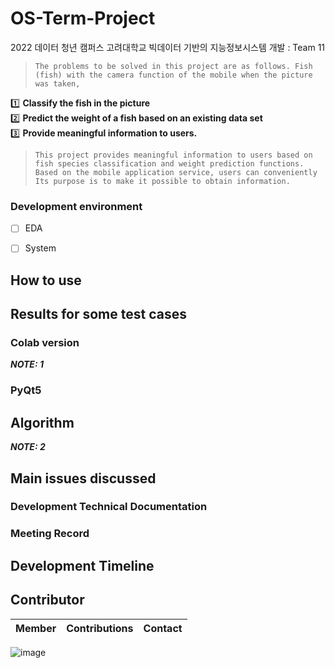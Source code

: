 # OS-Term-Project
2022 데이터 청년 캠퍼스 고려대학교 빅데이터 기반의 지능정보시스템 개발 : Team 11



> `The problems to be solved in this project are as follows. Fish (fish) with the camera function of the mobile
when the picture was taken,`

1️⃣ **Classify the fish in the picture**<br>
2️⃣ **Predict the weight of a fish based on an existing data set**<br>
3️⃣ **Provide meaningful information to users.**

>   `This project provides meaningful information to users based on fish species classification and weight prediction functions. Based on the mobile application service, users can conveniently Its purpose is to make it possible to obtain information.`


### Development environment
- [ ] EDA
- [ ] System






## How to use


## Results for some test cases
### Colab version

**_NOTE: 1_**
### PyQt5

## Algorithm


**_NOTE: 2_**



## Main issues discussed
### Development Technical Documentation

### Meeting Record



## Development Timeline




## Contributor
|Member|Contributions|Contact|
|:-:|-------|-|


![image](https://user-images.githubusercontent.com/53131824/186621158-785481bb-8d06-4c23-9b98-653a00c0f562.png)
